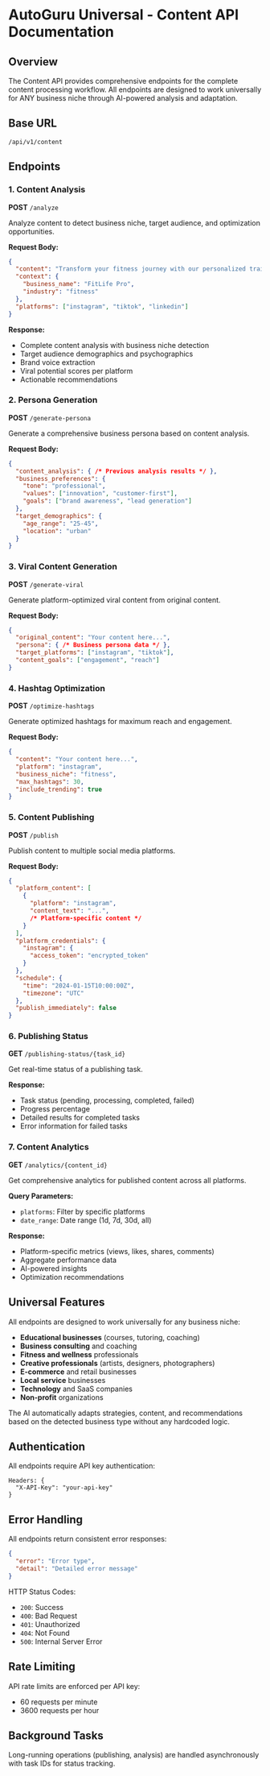 # AutoGuru Universal - Content API Documentation

## Overview

The Content API provides comprehensive endpoints for the complete content processing workflow. All endpoints are designed to work universally for ANY business niche through AI-powered analysis and adaptation.

## Base URL

```
/api/v1/content
```

## Endpoints

### 1. Content Analysis

**POST** `/analyze`

Analyze content to detect business niche, target audience, and optimization opportunities.

**Request Body:**
```json
{
  "content": "Transform your fitness journey with our personalized training programs...",
  "context": {
    "business_name": "FitLife Pro",
    "industry": "fitness"
  },
  "platforms": ["instagram", "tiktok", "linkedin"]
}
```

**Response:**
- Complete content analysis with business niche detection
- Target audience demographics and psychographics
- Brand voice extraction
- Viral potential scores per platform
- Actionable recommendations

### 2. Persona Generation

**POST** `/generate-persona`

Generate a comprehensive business persona based on content analysis.

**Request Body:**
```json
{
  "content_analysis": { /* Previous analysis results */ },
  "business_preferences": {
    "tone": "professional",
    "values": ["innovation", "customer-first"],
    "goals": ["brand awareness", "lead generation"]
  },
  "target_demographics": {
    "age_range": "25-45",
    "location": "urban"
  }
}
```

### 3. Viral Content Generation

**POST** `/generate-viral`

Generate platform-optimized viral content from original content.

**Request Body:**
```json
{
  "original_content": "Your content here...",
  "persona": { /* Business persona data */ },
  "target_platforms": ["instagram", "tiktok"],
  "content_goals": ["engagement", "reach"]
}
```

### 4. Hashtag Optimization

**POST** `/optimize-hashtags`

Generate optimized hashtags for maximum reach and engagement.

**Request Body:**
```json
{
  "content": "Your content here...",
  "platform": "instagram",
  "business_niche": "fitness",
  "max_hashtags": 30,
  "include_trending": true
}
```

### 5. Content Publishing

**POST** `/publish`

Publish content to multiple social media platforms.

**Request Body:**
```json
{
  "platform_content": [
    {
      "platform": "instagram",
      "content_text": "...",
      /* Platform-specific content */
    }
  ],
  "platform_credentials": {
    "instagram": {
      "access_token": "encrypted_token"
    }
  },
  "schedule": {
    "time": "2024-01-15T10:00:00Z",
    "timezone": "UTC"
  },
  "publish_immediately": false
}
```

### 6. Publishing Status

**GET** `/publishing-status/{task_id}`

Get real-time status of a publishing task.

**Response:**
- Task status (pending, processing, completed, failed)
- Progress percentage
- Detailed results for completed tasks
- Error information for failed tasks

### 7. Content Analytics

**GET** `/analytics/{content_id}`

Get comprehensive analytics for published content across all platforms.

**Query Parameters:**
- `platforms`: Filter by specific platforms
- `date_range`: Date range (1d, 7d, 30d, all)

**Response:**
- Platform-specific metrics (views, likes, shares, comments)
- Aggregate performance data
- AI-powered insights
- Optimization recommendations

## Universal Features

All endpoints are designed to work universally for any business niche:

- **Educational businesses** (courses, tutoring, coaching)
- **Business consulting** and coaching
- **Fitness and wellness** professionals
- **Creative professionals** (artists, designers, photographers)
- **E-commerce** and retail businesses
- **Local service** businesses
- **Technology** and SaaS companies
- **Non-profit** organizations

The AI automatically adapts strategies, content, and recommendations based on the detected business type without any hardcoded logic.

## Authentication

All endpoints require API key authentication:
```
Headers: {
  "X-API-Key": "your-api-key"
}
```

## Error Handling

All endpoints return consistent error responses:
```json
{
  "error": "Error type",
  "detail": "Detailed error message"
}
```

HTTP Status Codes:
- `200`: Success
- `400`: Bad Request
- `401`: Unauthorized
- `404`: Not Found
- `500`: Internal Server Error

## Rate Limiting

API rate limits are enforced per API key:
- 60 requests per minute
- 3600 requests per hour

## Background Tasks

Long-running operations (publishing, analysis) are handled asynchronously with task IDs for status tracking.